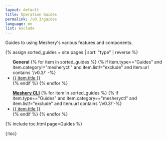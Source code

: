 ```yaml
---
layout: default
title: Operation Guides
permalink: /v0.3/guides
language: en
list: exclude
---
```


Guides to using Meshery's various features and components. 

{% assign sorted_guides = site.pages | sort: "type" | reverse %}



<ul><b>General</b>
    {% for item in sorted_guides %}
    {% if item.type=="Guides" and item.category!="mesheryctl" and item.list!="exclude"  and item.url contains '/v0.3/' -%}
      <li><a href="{{ site.baseurl }}{{ item.url }}">{{ item.title }}</a></li>
      {% endif %}
    {% endfor %}
</ul>

<ul><b><a href="{{ site.baseurl }}/guides/mesheryctl" class="text-black">Meshery CLI</a></b>
  {% for item in sorted_guides %}
  {% if item.type=="Guides" and item.category=="mesheryctl" and item.list!="exclude"  and item.url contains '/v0.3/'-%}
    <li><a href="{{ site.baseurl }}{{ item.url }}">{{ item.title }}</a>
    </li>
    {% endif %}
  {% endfor %}
</ul>

{% include toc.html page=Guides %}

{:toc}

<!-- {% comment %}
#
#  Change date order by adding '| reversed'
#  To sort by title or other variables use {% assign sorted_posts = category[1] | sort: 'title' %}
#
{% endcomment %}

{% for guide in site.adapter %}
<h2 id="{{guide[0] | uri_escape | downcase }}">{{guide[0] | capitalize}}1</h2>

{% endfor %}

{% assign sorted_guides = site.guides | sort %}
{% for guide in sorted_guides %}
<h2 id="{{guide[0] | uri_escape | downcase }}">{{guide[0] | capitalize}}</h2>

{% endfor %} -->